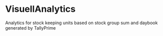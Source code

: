 # VisuellAnalytics
Analytics for stock keeping units based on stock group sum and daybook generated by TallyPrime
